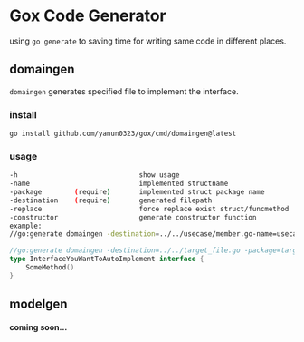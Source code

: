 # Gox Code Generator

using `go generate` to saving time for writing same code in different places.

## domaingen

`domaingen` generates specified file to implement the interface.

### install

```shell
go install github.com/yanun0323/gox/cmd/domaingen@latest
```

### usage

```bash
-h                              show usage
-name                           implemented structname                 -name=usecase
-package        (require)       implemented struct package name
-destination    (require)       generated filepath                     -destination=../../usecase/member_usecase.go
-replace                        force replace exist struct/funcmethod
-constructor                    generate constructor function
example:
//go:generate domaingen -destination=../../usecase/member.go-name=usecase -replace -constructor
```

```go
//go:generate domaingen -destination=../../target_file.go -package=targetpkgname (optional) -name=implementedStructName  -replace -constructor
type InterfaceYouWantToAutoImplement interface {
    SomeMethod()
}
```

## modelgen

#### coming soon...
